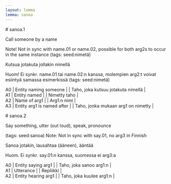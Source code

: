 ```yaml
---
layout: lemma
lemma: sanoa
---
```


<div class="sense">
# <span class="sensename">sanoa.1</span>

<span class="description">Call someone by a name</span>

Note! Not in sync with name.01 or name.02, possible for both arg2s to occur in the same instance (tags: seed:nimetä)

<span class="description">Kutsua jotakuta jollakin nimellä</span>

Huom! Ei synkr. name.01 tai name.02:n kanssa, molempien arg2:t voivat esiintyä samassa esimerkissä (tags: seed:nimetä)

A0 | Entity naming someone |   | Taho, joka kutsuu jotakuta nimellä |  
A1 | Entity named |   | Nimetty taho |  
A2 | Name of arg1 |   | Arg1:n nimi |  
A3 | Entity arg1 is named after |   | Taho, jonka mukaan arg1 on nimetty |  

</div>

<div class="sense">
# <span class="sensename">sanoa.2</span>

<span class="description">Say something, utter (out loud), speak, pronounce</span>

(tags: seed:sanoa) Note: Not in sync with say.01, no arg3 in Finnish

<span class="description">Sanoa jotakin, lausahtaa (ääneen), ääntää</span>

Huom. Ei synkr. say.01:n kanssa, suomessa ei arg3:a

A0 | Entity saying arg1 |   | Taho, joka sanoo arg1:n |  
A1 | Utterance |   | Repliikki |  
A2 | Entity hearing arg1 |   | Taho, joka kuulee arg1:n |  

</div>

